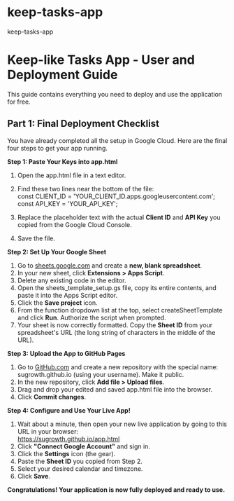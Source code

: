 # keep-tasks-app
keep-tasks-app
# **Keep-like Tasks App \- User and Deployment Guide**

This guide contains everything you need to deploy and use the application for free.

## **Part 1: Final Deployment Checklist**

You have already completed all the setup in Google Cloud. Here are the final four steps to get your app running.

**Step 1: Paste Your Keys into app.html**

1. Open the app.html file in a text editor.  
2. Find these two lines near the bottom of the file:  
   const CLIENT\_ID \= 'YOUR\_CLIENT\_ID.apps.googleusercontent.com';  
   const API\_KEY \= 'YOUR\_API\_KEY';

3. Replace the placeholder text with the actual **Client ID** and **API Key** you copied from the Google Cloud Console.  
4. Save the file.

**Step 2: Set Up Your Google Sheet**

1. Go to [sheets.google.com](https://sheets.google.com) and create a **new, blank spreadsheet**.  
2. In your new sheet, click **Extensions \> Apps Script**.  
3. Delete any existing code in the editor.  
4. Open the sheets\_template\_setup.gs file, copy its entire contents, and paste it into the Apps Script editor.  
5. Click the **Save project** icon.  
6. From the function dropdown list at the top, select createSheetTemplate and click **Run**. Authorize the script when prompted.  
7. Your sheet is now correctly formatted. Copy the **Sheet ID** from your spreadsheet's URL (the long string of characters in the middle of the URL).

**Step 3: Upload the App to GitHub Pages**

1. Go to [GitHub.com](https://github.com/) and create a new repository with the special name: sugrowth.github.io (using your username). Make it public.  
2. In the new repository, click **Add file \> Upload files**.  
3. Drag and drop your edited and saved app.html file into the browser.  
4. Click **Commit changes**.

**Step 4: Configure and Use Your Live App\!**

1. Wait about a minute, then open your new live application by going to this URL in your browser:  
   https://sugrowth.github.io/app.html  
2. Click **"Connect Google Account"** and sign in.  
3. Click the **Settings** icon (the gear).  
4. Paste the **Sheet ID** you copied from Step 2\.  
5. Select your desired calendar and timezone.  
6. Click **Save**.

**Congratulations\! Your application is now fully deployed and ready to use.**
